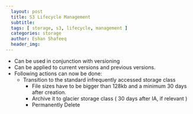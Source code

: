 ```yaml
---
  layout: post
  title: S3 Lifecycle Management
  subtitle: 
  tags: [ storage, s3, lifecycle, management ]
  categories: storage
  author: Eshan Shafeeq
  header_img: 
---
```


* Can be used in conjunction with versioning
* Can be applied to current versions and previous versions.
* Following actions can now be done:
    * Transition to the standard infrequently accessed storage class
        * File sizes have to be bigger than 128kb and a minimum 30 days after creation.
        * Archive it to glacier storage class ( 30 days after IA, if relevant )
        * Permanently Delete

